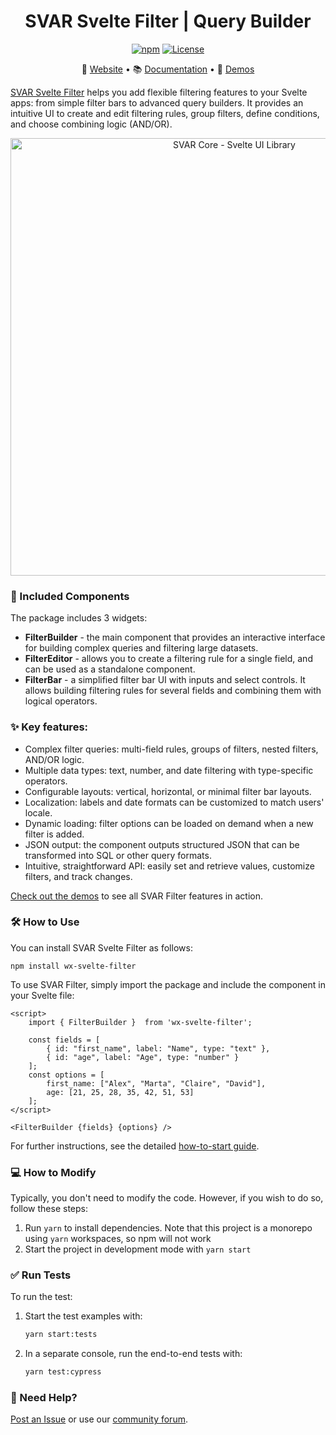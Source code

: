 <div align="center">
	
# SVAR Svelte Filter | Query Builder

[![npm](https://img.shields.io/npm/v/wx-svelte-filter.svg)](https://www.npmjs.com/package/wx-svelte-filter)
[![License](https://img.shields.io/github/license/svar-widgets/filter)](https://github.com/svar-widgets/filter/blob/main/license.txt)

</div>

<div align="center">

:link: [Website](https://svar.dev/svelte/filter/) • :books: [Documentation](https://docs.svar.dev/svelte/filter/) • :eyes: [Demos](https://docs.svar.dev/svelte/filter/samples/#/base/willow)

</div>

[SVAR Svelte Filter](https://svar.dev/svelte/filter/) helps you add flexible filtering features to your Svelte apps: from simple filter bars to advanced query builders. It provides an intuitive UI to create and edit filtering rules, group filters, define conditions, and choose combining logic (AND/OR).

<div align="center">
	
<img src="https://svar.dev/images/github/github_filter.png" alt="SVAR Core - Svelte UI Library" style="width: 700px;">

</div>

### :jigsaw: Included Components

The package includes 3 widgets: 
- **FilterBuilder** - the main component that provides an interactive interface for building complex queries and filtering large datasets. 
- **FilterEditor** - allows you to create a filtering rule for a single field, and can be used as a standalone component.
- **FilterBar** - a simplified filter bar UI with inputs and select controls. It allows building filtering rules for several fields and combining them with logical operators.

### :sparkles: Key features:

- Complex filter queries: multi-field rules, groups of filters, nested filters, AND/OR logic.
- Multiple data types: text, number, and date filtering with type-specific operators.
- Configurable layouts: vertical, horizontal, or minimal filter bar layouts.
- Localization: labels and date formats can be customized to match users' locale.
- Dynamic loading: filter options can be loaded on demand when a new filter is added.
- JSON output: the component outputs structured JSON that can be transformed into SQL or other query formats.
- Intuitive, straightforward API: easily set and retrieve values, customize filters, and track changes.

[Check out the demos](https://docs.svar.dev/svelte/filter/samples/#/base/willow) to see all SVAR Filter features in action.


### :hammer_and_wrench: How to Use

You can install SVAR Svelte Filter as follows:

```
npm install wx-svelte-filter
```

To use SVAR Filter, simply import the package and include the component in your Svelte file:

```svelte
<script>
    import { FilterBuilder }  from 'wx-svelte-filter';

    const fields = [
        { id: "first_name", label: "Name", type: "text" },
        { id: "age", label: "Age", type: "number" }
    ];
    const options = [
        first_name: ["Alex", "Marta", "Claire", "David"],
        age: [21, 25, 28, 35, 42, 51, 53]
    ];
</script>

<FilterBuilder {fields} {options} />
```

For further instructions, see the detailed [how-to-start guide](https://docs.svar.dev/svelte/filter/getting_started).

### :computer: How to Modify

Typically, you don't need to modify the code. However, if you wish to do so, follow these steps:

1. Run `yarn` to install dependencies. Note that this project is a monorepo using `yarn` workspaces, so npm will not work
2. Start the project in development mode with `yarn start`

### :white_check_mark: Run Tests

To run the test:

1. Start the test examples with:
    ```sh
    yarn start:tests
    ```
2. In a separate console, run the end-to-end tests with:
    ```sh
    yarn test:cypress
    ```

### :speech_balloon: Need Help?

[Post an Issue](https://github.com/svar-widgets/filter/issues/) or use our [community forum](https://forum.svar.dev).
